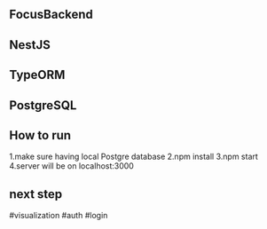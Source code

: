 ## FocusBackend

## NestJS

## TypeORM

## PostgreSQL

## How to run
1.make sure having local Postgre database
2.npm install
3.npm start
4.server will be on localhost:3000

## next step
#visualization
#auth
#login

